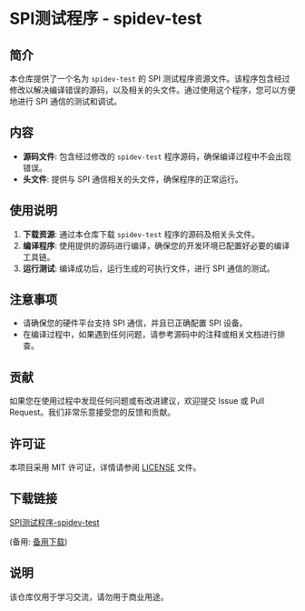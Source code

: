 # SPI测试程序 - spidev-test

## 简介

本仓库提供了一个名为 `spidev-test` 的 SPI 测试程序资源文件。该程序包含经过修改以解决编译错误的源码，以及相关的头文件。通过使用这个程序，您可以方便地进行 SPI 通信的测试和调试。

## 内容

- **源码文件**: 包含经过修改的 `spidev-test` 程序源码，确保编译过程中不会出现错误。
- **头文件**: 提供与 SPI 通信相关的头文件，确保程序的正常运行。

## 使用说明

1. **下载资源**: 通过本仓库下载 `spidev-test` 程序的源码及相关头文件。
2. **编译程序**: 使用提供的源码进行编译，确保您的开发环境已配置好必要的编译工具链。
3. **运行测试**: 编译成功后，运行生成的可执行文件，进行 SPI 通信的测试。

## 注意事项

- 请确保您的硬件平台支持 SPI 通信，并且已正确配置 SPI 设备。
- 在编译过程中，如果遇到任何问题，请参考源码中的注释或相关文档进行排查。

## 贡献

如果您在使用过程中发现任何问题或有改进建议，欢迎提交 Issue 或 Pull Request。我们非常乐意接受您的反馈和贡献。

## 许可证

本项目采用 MIT 许可证，详情请参阅 [LICENSE](LICENSE) 文件。

## 下载链接
[SPI测试程序-spidev-test](https://pan.quark.cn/s/2b1468656a19) 

(备用: [备用下载](https://pan.baidu.com/s/1A-iy3ylAn0GjIqQFdr0Fkw?pwd=1234))

## 说明

该仓库仅用于学习交流，请勿用于商业用途。
